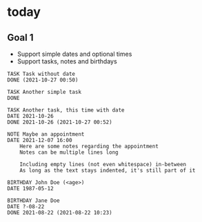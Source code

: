 # today

## Goal 1

- Support simple dates and optional times
- Support tasks, notes and birthdays

```
TASK Task without date
DONE (2021-10-27 00:50)

TASK Another simple task
DONE

TASK Another task, this time with date
DATE 2021-10-26
DONE 2021-10-26 (2021-10-27 00:52)

NOTE Maybe an appointment
DATE 2021-12-07 16:00
    Here are some notes regarding the appointment
    Notes can be multiple lines long

    Including empty lines (not even whitespace) in-between
    As long as the text stays indented, it's still part of it

BIRTHDAY John Doe (<age>)
DATE 1987-05-12

BIRTHDAY Jane Doe
DATE ?-08-22
DONE 2021-08-22 (2021-08-22 10:23)
```
